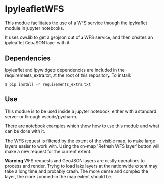 # IpyleafletWFS

This module facilitates the use of a WFS service through the ipyleaflet module in jupyter notebooks.

It uses owslib to get a geojson out of a WFS service, and then creates an ipyleaflet GeoJSON layer with it.

## Dependencies

Ipyleaflet and Ipywidgets dependencies are included in the requirements_extra.txt, at the root of this repository. To install:

    $ pip install -r requirements_extra.txt

## Use

This module is to be used inside a jupyter notebook, either with a standard server or through vscode/pycharm.

There are notebook examples which show how to use this module and what can be done with it.

The WFS request is filtered by the extent of the visible map, to make large layers easier to work with.
Using the on-map 'Refresh WFS layer' button will make a new request for the current extent.

**Warning**
WFS requests and GeoJSON layers are costly operations to process and render. Trying to load lake layers at the nationwide extent may take a long time
and probably crash. The more dense and complex the layer, the more zoomed-in the map extent should be.
